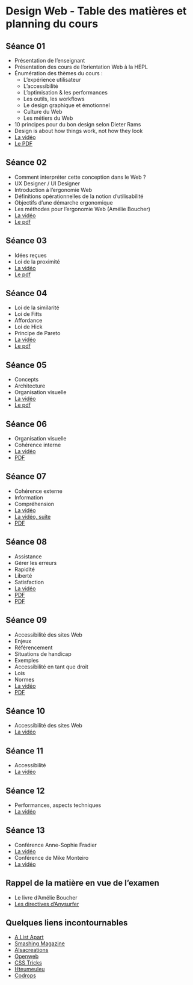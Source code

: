# Design Web - Table des matières et planning du cours

## Séance 01

- Présentation de l’enseignant
- Présentation des cours de l’orientation Web à la HEPL
- Énumération des thèmes du cours :
	- L’expérience utilisateur
	- L’accessibilité
	- L’optimisation & les performances
	- Les outils, les workflows
	- Le design graphique et émotionnel
	- Culture du Web
	- Les métiers du Web
- 10 principes pour du bon design selon Dieter Rams
- Design is about how things work, not how they look
- [La vidéo](https://youtu.be/kaousklcBXM)
- [Le PDF](https://speakerdeck.com/dominiquevilain/design-web-theorie-2020-cours-01)

## Séance 02

- Comment interpréter cette conception dans le Web ?
- UX Designer / UI Designer
- Introduction à l’ergonomie Web
- Définitions opérationnelles de la notion d’utilisabilité
- Objectifs d’une démarche ergonomique
- Les méthodes pour l’ergonomie Web (Amélie Boucher)
- [La vidéo](https://youtu.be/jMCRuK2a9bg)
- [Le pdf](https://speakerdeck.com/dominiquevilain/design-web-theorie-2020-cours-02)

## Séance 03

- Idées reçues
- Loi de la proximité
- [La vidéo](https://youtu.be/xcH2uCzp6xM)
- [Le pdf](https://speakerdeck.com/dominiquevilain/design-web-theorie-2020-cours-03)

## Séance 04

- Loi de la similarité
- Loi de Fitts
- Affordance
- Loi de Hick
- Principe de Pareto
- [La vidéo](https://youtu.be/XTwSl52_VY8)
- [Le pdf](https://speakerdeck.com/dominiquevilain/design-web-theorie-2020-cours-04) 

## Séance 05

- Concepts
- Architecture
- Organisation visuelle
- [La vidéo](https://www.youtube.com/watch?v=TqeXxcjQqD4)
- [Le pdf](https://speakerdeck.com/dominiquevilain/design-web-theorie-2020-cours-05)

## Séance 06

- Organisation visuelle
- Cohérence interne
- [La vidéo](https://www.youtube.com/watch?v=QTQpllPiWJ0)
- [PDF](https://www.slideshare.net/secret/xjsZE6NWDaiftj)

## Séance 07

- Cohérence externe
- Information
- Compréhension
- [La vidéo](https://youtu.be/XdX2gLtHe4w?t=4699)
- [La vidéo, suite](https://www.youtube.com/watch?v=zZGIxNXt-Rc)
- [PDF](https://www.slideshare.net/secret/3WUogag3YPcWuE)

## Séance 08

- Assistance
- Gérer les erreurs
- Rapidité
- Liberté
- Satisfaction
- [La vidéo](https://www.youtube.com/watch?v=XtVA-iCXLpY)
- [PDF](https://www.slideshare.net/secret/1V65aZr9zu6PK6)
- [PDF](https://speakerdeck.com/dominiquevilain/design-web-theorie-2018-cours-09-1)

## Séance 09

- Accessibilité des sites Web
- Enjeux
- Référencement
- Situations de handicap
- Exemples
- Accessibilité en tant que droit
- Lois
- Normes
- [La vidéo](https://www.youtube.com/watch?v=7yAcZH_hG2U)
- [PDF](https://speakerdeck.com/dominiquevilain/design-web-theorie-2019-cours-09)

## Séance 10

- Accessibilité des sites Web
- [La vidéo](https://www.youtube.com/watch?v=CMgLlSWtSXU)

## Séance 11

- Accessibilité
- [La vidéo](https://www.youtube.com/watch?v=Z5PH2_937h0)

## Séance 12

- Performances, aspects techniques
- [La vidéo](https://www.youtube.com/watch?v=KXsVpSVVbMo)

## Séance 13

- Conférence Anne-Sophie Fradier
- [La vidéo](https://www.dailymotion.com/video/xfpf08)
- Conférence de Mike Monteiro
- [La vidéo](https://www.dailymotion.com/video/xvbacz)

## Rappel de la matière en vue de l’examen
- Le livre d’Amélie Boucher
- [Les directives d’Anysurfer](http://www.anysurfer.be/fr/en-pratique/directives)

## Quelques liens incontournables
- [A List Apart](http://www.alistapart.com)
- [Smashing Magazine](http://www.smashingmagazine.com)
- [Alsacreations](http://www.alsacreations.com)
- [Openweb](http://openweb.eu.org)
- [CSS Tricks](http://www.css-tricks.com)
- [Hteumeuleu](http://www.hteumeuleu.fr)
- [Codrops](http://tympanus.net/codrops/)
